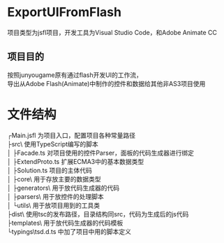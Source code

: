 # ExportUIFromFlash 
项目类型为jsfl项目，开发工具为Visual Studio Code，和Adobe Animate CC  

## 项目目的
按照junyougame原有通过flash开发UI的工作流，  
导出从Adobe Flash(Animate)中制作的控件和数据给其他非AS3项目使用  

# 文件结构
┌Main.jsfl 为项目入口，配置项目各种常量路径  
├src\ 使用TypeScript编写的脚本  
│   ├Facade.ts 对项目使用的控件Parser，面板的代码生成器进行绑定  
│   ├ExtendProto.ts 扩展ECMA3中的基本数据类型  
│   ├Solution.ts 项目的主体代码  
│   ├core\ 用于存放主要的数据类型  
│   ├generators\ 用于放代码生成器的代码  
│   ├parsers\ 用于放控件的处理脚本  
│   └utils\ 用于放项目用到的工具类  
├dist\ 使用tsc的发布路径，目录结构同src，代码为生成后的js代码  
├templates\ 用于放代码生成器的代码模板  
└typings\tsd.d.ts 中加了项目中用的脚本定义  

